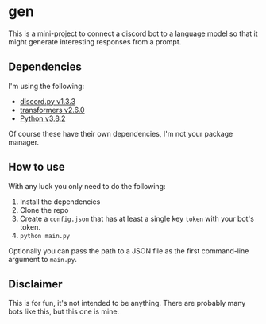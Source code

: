 # gen
This is a mini-project to connect a [discord](https://discord.com/) bot to a [language model](https://en.wikipedia.org/wiki/Language_model) so that it might generate interesting responses from a prompt.

## Dependencies
I'm using the following:
* [discord.py v1.3.3](https://pypi.org/project/discord.py/)
* [transformers v2.6.0](https://github.com/huggingface/transformers)
* [Python v3.8.2](https://www.python.org/)

Of course these have their own dependencies, I'm not your package manager.

## How to use
With any luck you only need to do the following:
1. Install the dependencies
2. Clone the repo
3. Create a `config.json` that has at least a single key `token` with your bot's token.
4. `python main.py`

Optionally you can pass the path to a JSON file as the first command-line argument to `main.py`.

## Disclaimer
This is for fun, it's not intended to be anything. There are probably many bots like this, but this one is mine.